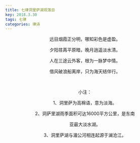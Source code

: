 ```yaml
---
title: 七律洞里萨湖观落日
key: 2018.3.30
tags: 七律
categories: 律诗
---
```


<p align="center">远目烟霞正分明，哪知彩色是虚盈。
</p>
<p align="center">夕阳荏苒平原暗，晚月逍遥淡水清。
</p>
<p align="center">人在三途云外客，根为一脉梦中情。
</p>
<p align="center">借风破浪船离岸，只为海天结伴行。
</p>
<p align="center"></br>
</p>
<p align="center">小注：
</p>
<p align="center">1、洞里萨为高棉语，意为淡海。
</p>
<p align="center">2、洞萨里湖雨季面积可达16000平方公里，是东南
</p>
<p align="center">亚最大淡水湖。
</p>
<p align="center">3、洞里萨湖与湄公河相连起源于澜沧江。
</p>
<p align="center"></br>
</p>

